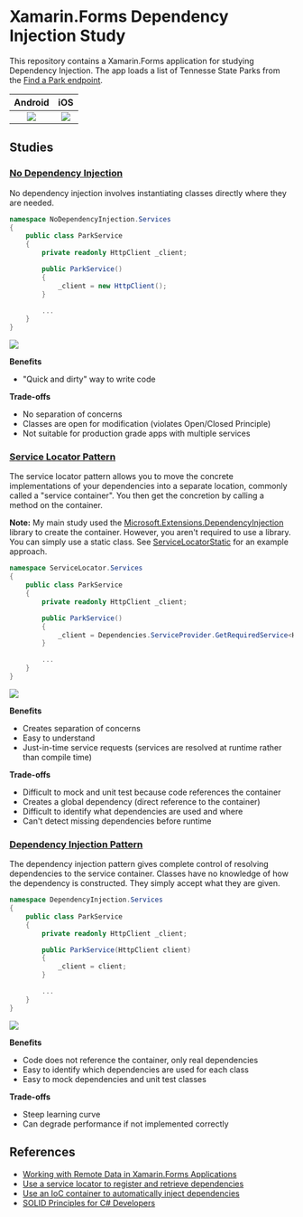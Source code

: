 # Xamarin.Forms Dependency Injection Study
This repository contains a Xamarin.Forms application for studying Dependency Injection. The app loads a list of Tennesse State Parks from the [Find a Park endpoint](https://gis.tnstateparks.com/datasets/TDEC::find-a-park-data/about).

Android | iOS
:---: | :---:
| <img src="images/ios.png" max-height="820" /> | <img src="images/android.png" max-height="820" />

## Studies

### [No Dependency Injection](NoDependencyInjection)

No dependency injection involves instantiating classes directly where they are needed.

```csharp
namespace NoDependencyInjection.Services
{
    public class ParkService
    {
        private readonly HttpClient _client;

        public ParkService()
        {
            _client = new HttpClient();
        }

        ...
    }
}
```

![](images/no-dependency-injection.jpg)

**Benefits**

* "Quick and dirty" way to write code

**Trade-offs**

* No separation of concerns
* Classes are open for modification (violates Open/Closed Principle)
* Not suitable for production grade apps with multiple services

### [Service Locator Pattern](ServiceLocator)

The service locator pattern allows you to move the concrete implementations of your dependencies into a separate location, commonly called a "service container". You then get the concretion by calling a method on the container.

**Note:** My main study used the [Microsoft.Extensions.DependencyInjection](https://www.nuget.org/packages/Microsoft.Extensions.DependencyInjection) library to create the container. However, you aren't required to use a library. You can simply use a static class. See [ServiceLocatorStatic](ServiceLocatorStatic) for an example approach.

```c#
namespace ServiceLocator.Services
{
    public class ParkService
    {
        private readonly HttpClient _client;

        public ParkService()
        {
            _client = Dependencies.ServiceProvider.GetRequiredService<HttpClient>();
        }

        ...
    }
}
```

![](images/service-locator-pattern.jpg)

**Benefits**

* Creates separation of concerns
* Easy to understand
* Just-in-time service requests (services are resolved at runtime rather than compile time)

**Trade-offs**

* Difficult to mock and unit test because code references the container
* Creates a global dependency (direct reference to the container)
* Difficult to identify what dependencies are used and where
* Can't detect missing dependencies before runtime

### [Dependency Injection Pattern](DependencyInjection)

The dependency injection pattern gives complete control of resolving dependencies to the service container. Classes have no knowledge of how the dependency is constructed. They simply accept what they are given.

```c#
namespace DependencyInjection.Services
{
    public class ParkService
    {
        private readonly HttpClient _client;

        public ParkService(HttpClient client)
        {
            _client = client;
        }

        ...
    }
}
```

![](images/dependency-injection-pattern.jpg)

**Benefits**

* Code does not reference the container, only real dependencies
* Easy to identify which dependencies are used for each class
* Easy to mock dependencies and unit test classes

**Trade-offs**

* Steep learning curve
* Can degrade performance if not implemented correctly

## References

- [Working with Remote Data in Xamarin.Forms Applications](https://www.pluralsight.com/courses/remote-data-xamarin-forms-applications)
- [Use a service locator to register and retrieve dependencies](https://docs.microsoft.com/en-us/learn/modules/explore-cross-platform-design-patterns/8-use-a-service-locator-to-register-and-retrieve-dependencies)
- [Use an IoC container to automatically inject dependencies](https://docs.microsoft.com/en-us/learn/modules/explore-cross-platform-design-patterns/10-use-an-ioc-container-to-automatically-inject-dependencies)
- [SOLID Principles for C# Developers](https://www.pluralsight.com/courses/csharp-solid-principles)
